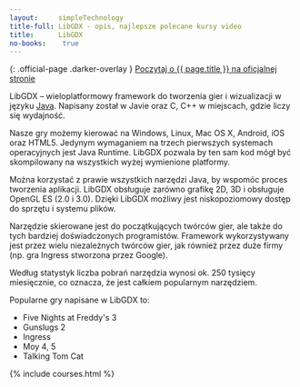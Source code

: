 ```yaml
---
layout:     simpleTechnology
title-full: LibGDX - opis, najlepsze polecane kursy video
title:      LibGDX
no-books:    true
---
```


{: .official-page .darker-overlay }
[Poczytaj o {{ page.title }} na oficjalnej stronie](https://libgdx.badlogicgames.com/)

LibGDX – wieloplatformowy framework do tworzenia gier i wizualizacji w języku [Java](/technologie/java). Napisany został w Javie oraz C, C++ w miejscach, gdzie liczy się wydajność.

Nasze gry możemy kierować na Windows, Linux, Mac OS X, Android, iOS oraz HTML5. Jedynym wymaganiem na trzech pierwszych systemach operacyjnych jest Java Runtime. LibGDX pozwala by ten sam kod mógł być skompilowany na wszystkich wyżej wymienione platformy.

Można korzystać z prawie wszystkich narzędzi Java, by wspomóc proces tworzenia aplikacji. LibGDX obsługuje zarówno grafikę 2D, 3D i obsługuje OpenGL ES (2.0 i 3.0). Dzięki LibGDX możliwy jest niskopoziomowy dostęp do sprzętu i systemu plików.

Narzędzie skierowane jest do początkujących twórców gier, ale także do tych bardziej doświadczonych programistów. Framework wykorzystywany jest przez wielu niezależnych twórców gier, jak również przez duże firmy (np. gra Ingress stworzona przez Google).

Według statystyk liczba pobrań narzędzia wynosi ok. 250 tysięcy miesięcznie, co oznacza, że jest całkiem popularnym narzędziem.

Popularne gry napisane w LibGDX to:
- Five Nights at Freddy's 3
- Gunslugs 2
- Ingress
- Moy 4, 5
- Talking Tom Cat

{% include courses.html %}
